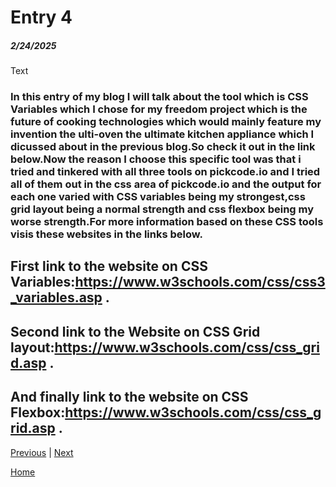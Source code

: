 # Entry 4
##### 2/24/2025

Text
### In this entry of my blog I will talk about the tool which is CSS Variables which I chose for my freedom project which is the future of cooking technologies which would mainly feature my invention the ulti-oven the ultimate kitchen appliance which I dicussed about in the previous blog.So check it out in the link below.Now the reason I choose this specific tool was that i tried and tinkered with all three tools on pickcode.io and I tried all of them out in the css area of pickcode.io and the output for each one varied with CSS variables being my strongest,css grid layout being a normal strength and css flexbox being my worse strength.For more information based on these CSS tools visis these websites in the links below.
## First link to the website on CSS Variables:https://www.w3schools.com/css/css3_variables.asp .
## Second link to the Website on CSS Grid layout:https://www.w3schools.com/css/css_grid.asp .
## And finally link to the website on CSS Flexbox:https://www.w3schools.com/css/css_grid.asp .
[Previous](entry03.md) | [Next](entry05.md)

[Home](../README.md)

